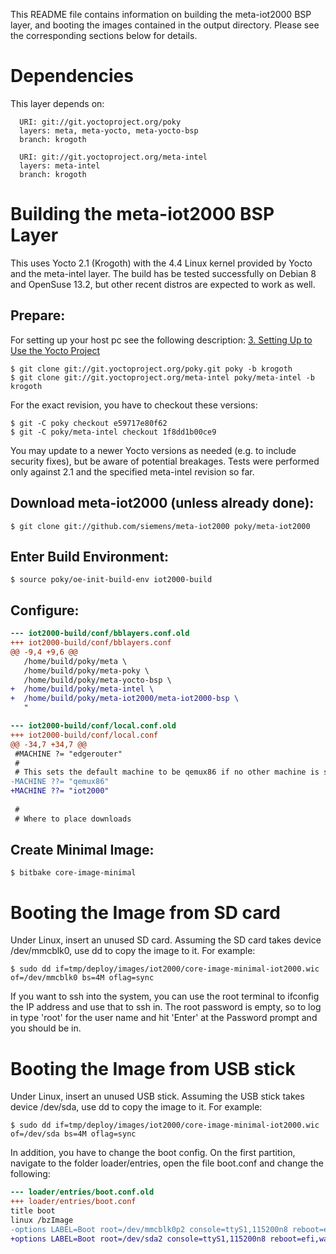 This README file contains information on building the meta-iot2000
BSP layer, and booting the images contained in the output directory.
Please see the corresponding sections below for details.


Dependencies
============

This layer depends on:

```
  URI: git://git.yoctoproject.org/poky
  layers: meta, meta-yocto, meta-yocto-bsp
  branch: krogoth

  URI: git://git.yoctoproject.org/meta-intel
  layers: meta-intel
  branch: krogoth
```


Building the meta-iot2000 BSP Layer
===================================

This uses Yocto 2.1 (Krogoth) with the 4.4 Linux kernel provided by Yocto and
the meta-intel layer. The build has be tested successfully on Debian 8 and
OpenSuse 13.2, but other recent distros are expected to work as well.

## Prepare:

For setting up your host pc see the following description:
[3. Setting Up to Use the Yocto Project](http://www.yoctoproject.org/docs/2.1/mega-manual/mega-manual.html#yp-resources)

```shell
$ git clone git://git.yoctoproject.org/poky.git poky -b krogoth
$ git clone git://git.yoctoproject.org/meta-intel poky/meta-intel -b krogoth
```

For the exact revision, you have to checkout these versions:

```shell
$ git -C poky checkout e59717e80f62
$ git -C poky/meta-intel checkout 1f8dd1b00ce9
```

You may update to a newer Yocto versions as needed (e.g. to include security
fixes), but be aware of potential breakages. Tests were performed only against
2.1 and the specified meta-intel revision so far.

## Download meta-iot2000 (unless already done):
```shell
$ git clone git://github.com/siemens/meta-iot2000 poky/meta-iot2000
```

## Enter Build Environment:

```shell
$ source poky/oe-init-build-env iot2000-build
```

## Configure:

```diff
--- iot2000-build/conf/bblayers.conf.old
+++ iot2000-build/conf/bblayers.conf
@@ -9,4 +9,6 @@
   /home/build/poky/meta \
   /home/build/poky/meta-poky \
   /home/build/poky/meta-yocto-bsp \
+  /home/build/poky/meta-intel \
+  /home/build/poky/meta-iot2000/meta-iot2000-bsp \
   "
```

```diff
--- iot2000-build/conf/local.conf.old
+++ iot2000-build/conf/local.conf
@@ -34,7 +34,7 @@
 #MACHINE ?= "edgerouter"
 #
 # This sets the default machine to be qemux86 if no other machine is selected:
-MACHINE ??= "qemux86"
+MACHINE ??= "iot2000"
 
 #
 # Where to place downloads
```

## Create Minimal Image:

```shell
$ bitbake core-image-minimal
```


Booting the Image from SD card
==============================

Under Linux, insert an unused SD card. Assuming the SD card takes device
/dev/mmcblk0, use dd to copy the image to it. For example:

```shell
$ sudo dd if=tmp/deploy/images/iot2000/core-image-minimal-iot2000.wic of=/dev/mmcblk0 bs=4M oflag=sync
```

If you want to ssh into the system, you can use the root terminal to
ifconfig the IP address and use that to ssh in. The root password is
empty, so to log in type 'root' for the user name and hit 'Enter' at
the Password prompt and you should be in.


Booting the Image from USB stick
================================

Under Linux, insert an unused USB stick. Assuming the USB stick takes device
/dev/sda, use dd to copy the image to it. For example:

```shell
$ sudo dd if=tmp/deploy/images/iot2000/core-image-minimal-iot2000.wic of=/dev/sda bs=4M oflag=sync
```

In addition, you have to change the boot config. On the first partition, navigate to the folder loader/entries, open the file boot.conf and change the following:

```diff
--- loader/entries/boot.conf.old
+++ loader/entries/boot.conf
title boot
linux /bzImage
-options LABEL=Boot root=/dev/mmcblk0p2 console=ttyS1,115200n8 reboot=efi,warm rw LABEL=boot debugshell=5
+options LABEL=Boot root=/dev/sda2 console=ttyS1,115200n8 reboot=efi,warm rw LABEL=boot debugshell=5 rootdelay=1
```
